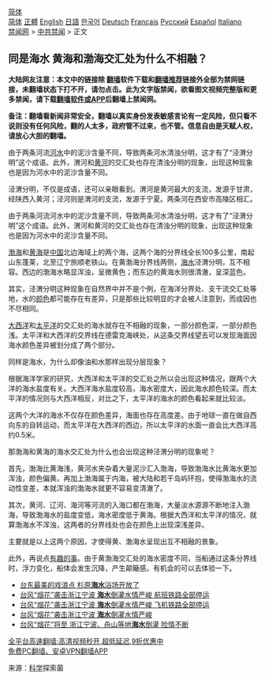  <!-- 面包屑导航 --> <div class="breadcrumb"><!-- GTranslate: https://gtranslate.io/ -->  <div class="switcher notranslate">  <div class="selected">  <a href="#" onclick="return false;"> 简体</a>  </div>  <div class="option">  <a href="https://www.bannedbook.org" onclick="doGTranslate('zh-CN|zh-CN');jQuery('div.switcher div.selected a').html(jQuery(this).html());return false;" title="简体中文" class="nturl selected"> 简体</a>  <a href="https://www.bannedbook.org/zh-tw/" onclick="doGTranslate('zh-CN|zh-TW');jQuery('div.switcher div.selected a').html(jQuery(this).html());return false;" title="繁體中文" class="nturl"> 正體</a>  <a href="https://www.bannedbook.org/en/" onclick="doGTranslate('zh-CN|en');jQuery('div.switcher div.selected a').html(jQuery(this).html());return false;" title="English" class="nturl"> English</a>  <a href="https://www.bannedbook.org/ja/" onclick="doGTranslate('zh-CN|ja');jQuery('div.switcher div.selected a').html(jQuery(this).html());return false;" title="日本語" class="nturl"> 日語</a>  <a href="https://www.bannedbook.org/ko/" onclick="doGTranslate('zh-CN|ko');jQuery('div.switcher div.selected a').html(jQuery(this).html());return false;" title="한국어" class="nturl"> 한국어</a>  <a href="https://www.bannedbook.org/de/" onclick="doGTranslate('zh-CN|de');jQuery('div.switcher div.selected a').html(jQuery(this).html());return false;" title="Deutsch" class="nturl"> Deutsch</a>  <a href="https://www.bannedbook.org/fr/" onclick="doGTranslate('zh-CN|fr');jQuery('div.switcher div.selected a').html(jQuery(this).html());return false;" title="Français" class="nturl"> Français</a>  <a href="https://www.bannedbook.org/ru/" onclick="doGTranslate('zh-CN|ru');jQuery('div.switcher div.selected a').html(jQuery(this).html());return false;" title="Русский" class="nturl"> Русский</a>  <a href="https://www.bannedbook.org/es/" onclick="doGTranslate('zh-CN|es');jQuery('div.switcher div.selected a').html(jQuery(this).html());return false;" title="Español" class="nturl"> Español</a>  <a href="https://www.bannedbook.org/it/" onclick="doGTranslate('zh-CN|it');jQuery('div.switcher div.selected a').html(jQuery(this).html());return false;" title="Italiano" class="nturl"> Italiano</a>  </div>  </div>      <div class='breadcrumb-sub'><!-- Breadcrumb NavXT 6.3.0 --> <a href="https://www.bannedbook.org/" class="home">禁闻网</a> &gt; <a href="https://www.bannedbook.org/bnews/cbnews/" class="category">中共禁闻</a> &gt; 正文</div></div><h2>同是海水 黄海和渤海交汇处为什么不相融？</h2> <p class="notice"><b>大陆网友注意：本文中的链接除 <a href="https://github.com/bannedbook/fanqiang" >翻墙</a>软件下载和<a href="https://github.com/killgcd/justmysocks/blob/master/README.md">翻墙推荐</a>链接外全部为禁网链接，未翻墙状态下打不开，请勿点击。此为文字版禁闻，欲看图文视频完整版和更多禁闻，请下载<a href="https://github.com/bannedbook/fanqiang">翻墙软件或APP</a>后翻墙上禁闻网。</p><p>备注：翻墙看新闻非常安全，翻墙以真实身份发表敏感言论有一定风险，但只看不说则没有任何风险，翻的人太多，政府管不过来，也不管。信息自由是天赋人权，请放心大胆的翻墙。</b></p>  <div class="entry"> <p id="summary">由于两条河流<a href="https://www.bannedbook.org/bnews/tag/%E6%B2%B3%E6%B0%B4/" class="st_tag internal_tag" rel="tag" title="标签 河水 下的日志">河水</a>中的泥沙含量不同，导致两条河水清浊分明，这才有了“泾渭分明”这个成语。此外，渭河和<a href="https://www.bannedbook.org/bnews/tag/%E9%BB%84%E6%B2%B3/" class="st_tag internal_tag" rel="tag" title="标签 黄河 下的日志">黄河</a>的交汇处也存在清浊分明的现象，出现这种现象也是因为河水中的泥沙含量不同。</p> <p id="conimg">泾渭分明，不仅是成语，还可以亲眼看到。渭河是黄河最大的支流，发源于甘肃，经陕西入黄河；泾河则是渭河的支流，发源于宁夏。两条河在西安市高陵区相汇。</p> <p>由于两条河流河水中的泥沙含量不同，导致两条河水清浊分明，这才有了“泾渭分明”这个成语。此外，渭河和黄河的交汇处也存在清浊分明的现象，出现这种现象也是因为河水中的泥沙含量不同。</p> <p><a href="https://www.bannedbook.org/bnews/tag/%E6%B8%A4%E6%B5%B7/" class="st_tag internal_tag" rel="tag" title="标签 渤海 下的日志">渤海</a>和<a href="https://www.bannedbook.org/bnews/tag/%E9%BB%84%E6%B5%B7/" class="st_tag internal_tag" rel="tag" title="标签 黄海 下的日志">黄海</a>是<span class='wp_keywordlink_affiliate'><a href="https://www.bannedbook.org/" title="中国" target="_blank">中国</a></span>北边海域上的两个海，这两个海的分界线全长100多公里，南起山东蓬莱，北至辽宁旅顺老铁山。在黄渤海分界线两侧，<a href="https://www.bannedbook.org/bnews/tag/%E6%B5%B7%E6%B0%B4/" class="st_tag internal_tag" rel="tag" title="标签 海水 下的日志">海水</a>泾渭分明，互不相容。西边的渤海水略显浑浊，呈微黄色；而东边的黄海水则很清澈，呈深蓝色。</p>  <p>其实，泾渭分明这种现象在自然界中并不是个例，在海洋分界处、支干流交汇处等地，水的<a href="https://www.bannedbook.org/bnews/tag/%E9%A2%9C%E8%89%B2/" class="st_tag internal_tag" rel="tag" title="标签 颜色 下的日志">颜色</a>都可能存在有差异，只是那些比较明显的才会被人注意到，而成因也不尽相同。</p> <p><a href="https://www.bannedbook.org/bnews/tag/%e5%a4%a7%e8%a5%bf%e6%b4%8b/" class="st_tag internal_tag" rel="tag" title="标签 大西洋 下的日志">大西洋</a>和<a href="https://www.bannedbook.org/bnews/tag/%e5%a4%aa%e5%b9%b3%e6%b4%8b/" class="st_tag internal_tag" rel="tag" title="标签 太平洋 下的日志">太平洋</a>的交汇处的海水就存在不相融的现象，一部分颜色深，一部分颜色浅。太平洋和大西洋的交界线在德雷克海峡处，从这条交界线望去可以发现海面因海水颜色差异被划分成了两个部分。</p> <p>同样是海水，为什么却像油和水那样出现分层现象？</p> <p>根据海洋学家的研究，大西洋和太平洋的交汇处之所以会出现这种情况，跟两个大洋的海水盐度有关。大西洋海水盐度较高，海水密度大，因此海水颜色较深。而太平洋的情况则与大西洋相反，对比之下，太平洋的海水的颜色看起来就比较淡。</p>  <p>这两个大洋的海水不仅存在颜色差异，海面也存在高度差。由于地球一直在做自西向东的自转运动，而太平洋在大西洋的西边，所以太平洋的水面一直会比大西洋高约0.5米。</p> <p>那渤海和黄海的海水交汇处为什么也会出现这种泾渭分明的现象呢？</p> <p>首先，渤海比黄海浅，黄河水夹杂着大量泥沙汇入渤海，导致渤海水比黄海水更加浑浊，颜色偏黄。再加上渤海属于内海，被大陆和若干岛屿环抱，使得渤海水的流动性变差，本就浑浊的渤海水就更不容易变清澈了。</p> <p>其次，黄河、辽河、海河等河流的入海口都在渤海，大量淡水源源不断地注入渤海，导致渤海水的盐度变低，海水密度低于黄海。根据大西洋和太平洋的情况，就算渤海水不浑浊，这两者的分界线处也会在颜色上出现深浅差异。</p>  <p>主要就是以上这两个原因，才使得黄、渤海水呈现出互不相融的景象。</p> <p>此外，再说点<a href="https://www.bannedbook.org/bnews/tag/%e6%9c%89%e8%b6%a3%e7%9a%84%e4%ba%8b/" class="st_tag internal_tag" rel="tag" title="标签 有趣的事 下的日志">有趣的事</a>。由于黄渤海交汇处的海水密度不同，当船通过这条分界线时，浮力变化，船体会发生沉降，产生颠簸感。有机会的可以去体验一下。</p> <ul class='op-related-articles' title='相关阅读'> <li><a href='https://www.bannedbook.org/bnews/taiwannews/20210828/1614840.html' target='_blank'>台东最美的戏浪点 杉原<b>海水</b>浴场开放了</a></li> <li><a href='https://www.bannedbook.org/bnews/comments/20210726/1594179.html' target='_blank'>台风“烟花”袭击浙江宁波 <b>海水</b>倒灌水情严峻 航班铁路全部停运</a></li> <li><a href='https://www.bannedbook.org/bnews/comments/20210726/1594128.html' target='_blank'>台风“烟花”袭击浙江宁波 <b>海水</b>倒灌水情严峻 飞机铁路全部停运</a></li> <li><a href='https://www.bannedbook.org/bnews/comments/20210726/1594111.html' target='_blank'>台风“烟花”袭击浙江宁波 <b>海水</b>倒灌水情严峻</a></li> <li><a href='https://www.bannedbook.org/bnews/cnnews/20210725/1593895.html' target='_blank'>台风“烟花”将至 浙江宁波、舟山等地<b>海水</b>倒灌 险情不断</a></li> </ul> <p class="texttj"> <a href="https://github.com/bannedbook/fanqiang/wiki/V2ray%E6%9C%BA%E5%9C%BA" target="_blank">全平台高速翻墙:高清视频秒开,超低延迟,9折优惠中</a><br/> <a href="https://github.com/bannedbook/fanqiang/wiki/%E7%A6%81%E9%97%BB%E7%BD%91%E5%AE%89%E5%8D%93%E7%BF%BB%E5%A2%99%E6%96%B0%E9%97%BBAPP" target="_blank">免费PC翻墙、安卓VPN翻墙APP</a></p><p> 来源：<span class='wp_keywordlink'><a href="https://www.bannedbook.org/forum11/topic309.html" title="禁片：“科学”的棍子" target="_blank">科学</a></span>探索菌 </p> <a name='sharetosocial'></a>  <div style="margin-bottom:5px;padding-bottom:5px;clear:both"> <div id="archive-pix-1" class="banner-ads"> <!-- AuctionX Display platform tag START --> <div id="26318x728x90x621x_ADSLOT2" clicktrack="%%CLICK_URL_ESC%%"></div> <!-- AuctionX Display platform tag END --> </div> <div id="archive-pix-2" class="banner-ads"> <!-- AuctionX Display platform tag START --> <div id="26315x300x250x621x_ADSLOT2" clicktrack="%%CLICK_URL_ESC%%"></div> <!-- AuctionX Display platform tag END --> </div> </div>  <div id="archive-pix-1" class="banner-ads"> <!-- AuctionX Display platform tag START --> <div id="26318x728x90x621x_ADSLOT3" clicktrack="%%CLICK_URL_ESC%%"></div> <!-- AuctionX Display platform tag END --> </div> </div><!--END ENTRY--> 